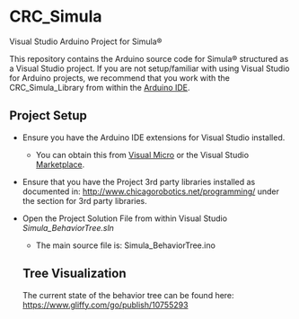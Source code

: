 # CRC_Simula
Visual Studio Arduino Project for Simula®

This repository contains the Arduino source code for Simula® structured as a Visual Studio project. 
If you are not setup/familiar with using Visual Studio for Arduino projects, we recommend that you work
with the CRC_Simula_Library from within the [Arduino IDE](https://www.arduino.cc/en/Main/Software).

## Project Setup

* Ensure you have the Arduino IDE extensions for Visual Studio installed. 
  * You can obtain this from [Visual Micro](http://www.visualmicro.com/) or the Visual Studio [Marketplace](https://marketplace.visualstudio.com/search?term=Arduino&target=VS&category=All%20categories&vsVersion=&sortBy=Relevance).
* Ensure that you have the Project 3rd party libraries installed as documented in: http://www.chicagorobotics.net/programming/ under the section for 3rd party libraries.
* Open the Project Solution File from within Visual Studio *Simula_BehaviorTree.sln* 
  * The main source file is: Simula_BehaviorTree.ino
  
  ## Tree Visualization
  The current state of the behavior tree can be found here: https://www.gliffy.com/go/publish/10755293
